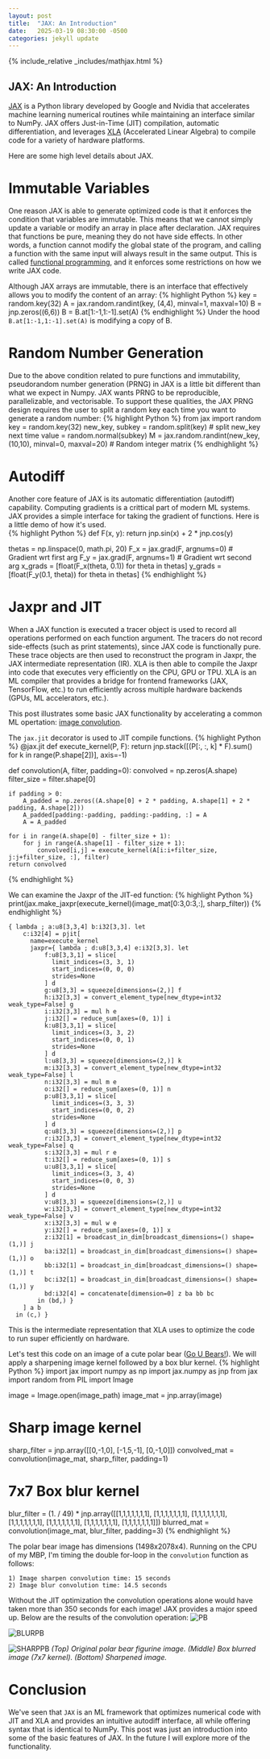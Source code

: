 ```yaml
---
layout: post
title:  "JAX: An Introduction"
date:   2025-03-19 08:30:00 -0500
categories: jekyll update
---
```

{% include_relative _includes/mathjax.html %}

## JAX: An Introduction

[JAX][jax] is a Python library developed by Google and Nvidia that accelerates machine learning numerical routines while maintaining an interface similar to NumPy. JAX offers Just-in-Time (JIT) compilation, automatic differentiation, and leverages [XLA][xla] (Accelerated Linear Algebra) to compile code for a variety of hardware platforms. 

Here are some high level details about JAX.

# Immutable Variables
One reason JAX is able to generate optimized code is that it enforces the condition that variables are immutable. This means that we cannot simply update a variable or modify an array in place after declaration. JAX requires that functions be pure, meaning they do not have side effects. In other words, a function cannot modify the global state of the program, and calling a function with the same input will always result in the same output. This is called [functional programming][func], and it enforces some restrictions on how we write JAX code. 

Although JAX arrays are immutable, there is an interface that effectively allows you to modify the content of an array:
{% highlight Python %}
key = random.key(32)
A = jax.random.randint(key, (4,4), minval=1, maxval=10)
B = jnp.zeros((6,6))
B = B.at[1:-1,1:-1].set(A)
{% endhighlight %}
Under the hood `B.at[1:-1,1:-1].set(A)` is modifying a copy of B.

# Random Number Generation
Due to the above condition related to pure functions and immutability, pseudorandom number generation (PRNG) in JAX is a little bit different than what we expect in Numpy. JAX wants PRNG to be reproducible, parallelizable, and vectorisable. To support these qualities, the JAX PRNG design requires the user to split a random key each time you want to generate a random number:
{% highlight Python %}
from jax import random
key = random.key(32)
new_key, subkey = random.split(key) # split new_key next time
value = random.normal(subkey)
M = jax.random.randint(new_key, (10,10), minval=0, maxval=20) # Random integer matrix
{% endhighlight %}

# Autodiff
Another core feature of JAX is its automatic differentiation (autodiff) capability. Computing gradients is a crittical part of modern ML systems. JAX provides a simple interface for taking the gradient of functions. Here is a little demo of how it's used.  
{% highlight Python %}
def F(x, y):
    return jnp.sin(x) + 2 * jnp.cos(y)

thetas = np.linspace(0, math.pi, 20)
F_x = jax.grad(F, argnums=0) # Gradient wrt first arg
F_y = jax.grad(F, argnums=1) # Gradient wrt second arg
x_grads = [float(F_x(theta, 0.1)) for theta in thetas]
y_grads = [float(F_y(0.1, theta)) for theta in thetas]
{% endhighlight %}

# Jaxpr and JIT
When a JAX function is executed a tracer object is used to record all operations performed on each function argument. The tracers do not record
side-effects (such as print statements), since JAX code is functionally pure. These trace objects are then used to reconstruct the program in
Jaxpr, the JAX intermediate representation (IR). XLA is then able to compile the Jaxpr into code that executes very efficiently on the CPU, GPU or TPU. XLA is an ML compiler that provides a bridge for frontend frameworks (JAX, TensorFlow, etc.) to run efficiently across multiple hardware backends (GPUs, ML accelerators, etc.). 
 

This post illustrates some basic JAX functionality by accelerating a common ML opertation: [image convolution][kernel].


The `jax.jit` decorator is used to JIT compile functions.
{% highlight Python %}
@jax.jit
def execute_kernel(P, F):
    return jnp.stack([(P[:, :, k] * F).sum() for k in range(P.shape[2])], axis=-1)

def convolution(A, filter, padding=0):
    convolved = np.zeros(A.shape)
    filter_size = filter.shape[0]

    if padding > 0:
        A_padded = np.zeros((A.shape[0] + 2 * padding, A.shape[1] + 2 * padding, A.shape[2]))
        A_padded[padding:-padding, padding:-padding, :] = A
        A = A_padded
    
    for i in range(A.shape[0] - filter_size + 1):
        for j in range(A.shape[1] - filter_size + 1):
            convolved[i,j] = execute_kernel(A[i:i+filter_size, j:j+filter_size, :], filter)
    return convolved
{% endhighlight %}

We can examine the Jaxpr of the JIT-ed function:
{% highlight Python %}
print(jax.make_jaxpr(execute_kernel)(image_mat[0:3,0:3,:], sharp_filter))
{% endhighlight %}

```mlir
{ lambda ; a:u8[3,3,4] b:i32[3,3]. let
    c:i32[4] = pjit[
      name=execute_kernel
      jaxpr={ lambda ; d:u8[3,3,4] e:i32[3,3]. let
          f:u8[3,3,1] = slice[
            limit_indices=(3, 3, 1)
            start_indices=(0, 0, 0)
            strides=None
          ] d
          g:u8[3,3] = squeeze[dimensions=(2,)] f
          h:i32[3,3] = convert_element_type[new_dtype=int32 weak_type=False] g
          i:i32[3,3] = mul h e
          j:i32[] = reduce_sum[axes=(0, 1)] i
          k:u8[3,3,1] = slice[
            limit_indices=(3, 3, 2)
            start_indices=(0, 0, 1)
            strides=None
          ] d
          l:u8[3,3] = squeeze[dimensions=(2,)] k
          m:i32[3,3] = convert_element_type[new_dtype=int32 weak_type=False] l
          n:i32[3,3] = mul m e
          o:i32[] = reduce_sum[axes=(0, 1)] n
          p:u8[3,3,1] = slice[
            limit_indices=(3, 3, 3)
            start_indices=(0, 0, 2)
            strides=None
          ] d
          q:u8[3,3] = squeeze[dimensions=(2,)] p
          r:i32[3,3] = convert_element_type[new_dtype=int32 weak_type=False] q
          s:i32[3,3] = mul r e
          t:i32[] = reduce_sum[axes=(0, 1)] s
          u:u8[3,3,1] = slice[
            limit_indices=(3, 3, 4)
            start_indices=(0, 0, 3)
            strides=None
          ] d
          v:u8[3,3] = squeeze[dimensions=(2,)] u
          w:i32[3,3] = convert_element_type[new_dtype=int32 weak_type=False] v
          x:i32[3,3] = mul w e
          y:i32[] = reduce_sum[axes=(0, 1)] x
          z:i32[1] = broadcast_in_dim[broadcast_dimensions=() shape=(1,)] j
          ba:i32[1] = broadcast_in_dim[broadcast_dimensions=() shape=(1,)] o
          bb:i32[1] = broadcast_in_dim[broadcast_dimensions=() shape=(1,)] t
          bc:i32[1] = broadcast_in_dim[broadcast_dimensions=() shape=(1,)] y
          bd:i32[4] = concatenate[dimension=0] z ba bb bc
        in (bd,) }
    ] a b
  in (c,) }
```
This is the intermediate representation that XLA uses to optimize the code to run super efficiently on hardware. 


Let's test this code on an image of a cute polar bear ([Go U Bears!][bowdoin]). 
We will apply a sharpening image kernel followed by a box blur kernel.
{% highlight Python %}
import jax
import numpy as np
import jax.numpy as jnp
from jax import random
from PIL import Image

image = Image.open(image_path)
image_mat = jnp.array(image)

# Sharp image kernel
sharp_filter = jnp.array([[0,-1,0],
                          [-1,5,-1],
                          [0,-1,0]])
convolved_mat = convolution(image_mat, sharp_filter, padding=1)

# 7x7 Box blur kernel
blur_filter = (1. / 49) * jnp.array([[1,1,1,1,1,1,1],
                                    [1,1,1,1,1,1,1],
                                    [1,1,1,1,1,1,1],
                                    [1,1,1,1,1,1,1],
                                    [1,1,1,1,1,1,1],
                                    [1,1,1,1,1,1,1],
                                    [1,1,1,1,1,1,1]])
blurred_mat = convolution(image_mat, blur_filter, padding=3)
{% endhighlight %}

The polar bear image has dimensions (1498x2078x4). Running on the CPU of my MBP, I'm timing the double for-loop in the `convolution` function
as follows: 
```
1) Image sharpen convolution time: 15 seconds
2) Image blur convolution time: 14.5 seconds
```

Without the JIT optimization the convolution operations alone would have taken more than 350 seconds for each image! JAX provides a major speed up.
Below are the results of the convolution operation:
![PB](/images/convolution/toy_polar_bear.png)

![BLURPB](/images/convolution/toy_polar_bear_box_blurred.png)

![SHARPPB](/images/convolution/toy_polar_bear_sharpened.png)
*<medium>(Top) Original polar bear figurine image. (Middle) Box blurred image (7x7 kernel). (Bottom) Sharpened image. </medium>*

# Conclusion
We've seen that `JAX` is an ML framework that optimizes numerical code with JIT and XLA and provides an intuitive autodiff interface, all while offering syntax that is identical to NumPy. This post was just an introduction into some of the basic features of JAX. In the future I will explore more of the functionality. 

[jax]: https://docs.jax.dev/en/latest/quickstart.html
[xla]: https://openxla.org
[func]: https://docs.python.org/3/howto/functional.html
[kernel]: https://en.wikipedia.org/wiki/Kernel_(image_processing)
[bowdoin]: https://bowdoinorient.com/2024/02/02/mens-hockey-crushes-colby-in-219th-rivalry-game/
